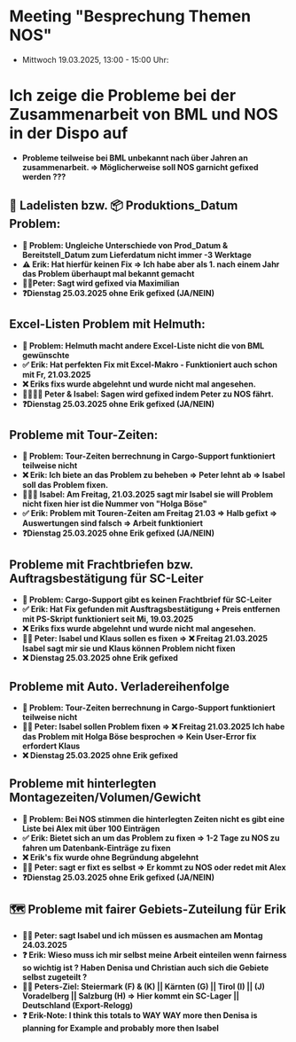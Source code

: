 # Meeting "Besprechung Themen NOS" 
- Mittwoch 19.03.2025, 13:00 - 15:00 Uhr:

# Ich zeige die Probleme bei der Zusammenarbeit von BML und NOS in der Dispo auf
- **Probleme teilweise bei BML unbekannt nach über Jahren an zusammenarbeit. => Möglicherweise soll NOS garnicht gefixed werden ???**

## 📑 Ladelisten bzw. 📦 Produktions_Datum Problem:
- **🛑 Problem: Ungleiche Unterschiede von Prod_Datum & Bereitstell_Datum zum Lieferdatum nicht immer -3 Werktage**
- **⚠️ Erik: Hat hierfür keinen Fix => Ich habe aber als 1. nach einem Jahr das Problem überhaupt mal bekannt gemacht**
- **🧑‍💼Peter: Sagt wird gefixed via Maximilian**
- **❓Dienstag 25.03.2025 ohne Erik gefixed (JA/NEIN)**

## Excel-Listen Problem mit Helmuth:
- **🛑 Problem: Helmuth macht andere Excel-Liste nicht die von BML gewünschte**
- **✅ Erik: Hat perfekten Fix mit Excel-Makro - Funktioniert auch schon mit Fr, 21.03.2025**
- **❌ Eriks fixs wurde abgelehnt und wurde nicht mal angesehen.**
- **🧑‍💼👩‍💼 Peter & Isabel: Sagen wird gefixed indem Peter zu NOS fährt.**
- **❓Dienstag 25.03.2025 ohne Erik gefixed (JA/NEIN)**

## Probleme mit Tour-Zeiten:
- **🛑 Problem: Tour-Zeiten berrechnung in Cargo-Support funktioniert teilweise nicht**
- **❌ Erik: Ich biete an das Problem zu beheben => Peter lehnt ab => Isabel soll das Problem fixen.**
- **👩‍💼❌ Isabel: Am Freitag, 21.03.2025 sagt mir Isabel sie will Problem nicht fixen hier ist die Nummer von "Holga Böse"**
- **✅ Erik: Problem mit Touren-Zeiten am Freitag 21.03 => Halb gefixt => Auswertungen sind falsch => Arbeit funktioniert**
- **❓Dienstag 25.03.2025 ohne Erik gefixed (JA/NEIN)**
  
## Probleme mit Frachtbriefen bzw. Auftragsbestätigung für SC-Leiter
- **🛑 Problem: Cargo-Support gibt es keinen Frachtbrief für SC-Leiter**
- **✅ Erik: Hat Fix gefunden mit Ausftragsbestätigung + Preis entfernen mit PS-Skript funktioniert seit Mi, 19.03.2025**
- **❌ Eriks fixs wurde abgelehnt und wurde nicht mal angesehen.**
- **🧑‍💼 Peter: Isabel und Klaus sollen es fixen => ❌ Freitag 21.03.2025 Isabel sagt mir sie und Klaus können Problem nicht fixen**
- **❌ Dienstag 25.03.2025 ohne Erik gefixed**

## Probleme mit Auto. Verladereihenfolge
- **🛑 Problem: Tour-Zeiten berrechnung in Cargo-Support funktioniert teilweise nicht**
- **🧑‍💼 Peter: Isabel sollen Problem fixen => ❌ Freitag 21.03.2025 Ich habe das Problem mit Holga Böse besprochen => Kein User-Error fix erfordert Klaus**
- **❌ Dienstag 25.03.2025 ohne Erik gefixed**

## Probleme mit hinterlegten Montagezeiten/Volumen/Gewicht
- **🛑 Problem: Bei NOS stimmen die hinterlegten Zeiten nicht es gibt eine Liste bei Alex mit über 100 Einträgen**
- **✅ Erik: Bietet sich an um das Problem zu fixen => 1-2 Tage zu NOS zu fahren um Datenbank-Einträge zu fixen**
- **❌ Erik's fix wurde ohne Begründung abgelehnt**
- **🧑‍💼 Peter: sagt er fixt es selbst => Er kommt zu NOS oder redet mit Alex**
- **❓Dienstag 25.03.2025 ohne Erik gefixed (JA/NEIN)**

## 🗺️ Probleme mit fairer Gebiets-Zuteilung für Erik 
- **🧑‍💼 Peter: sagt Isabel und ich müssen es ausmachen am Montag 24.03.2025**
- **❓ Erik: Wieso muss ich mir selbst meine Arbeit einteilen wenn fairness so wichtig ist ? Haben Denisa und Christian auch sich die Gebiete selbst zugeteilt ?**
- **🧑‍💼 Peters-Ziel: Steiermark (F) & (K) || Kärnten (G) || Tirol (I) || (J) Voradelberg || Salzburg (H) => Hier kommt ein SC-Lager || Deutschland (Export-Relogg)**
- **❓ Erik-Note: I think this totals to WAY WAY more then Denisa is planning for Example and probably more then Isabel**
